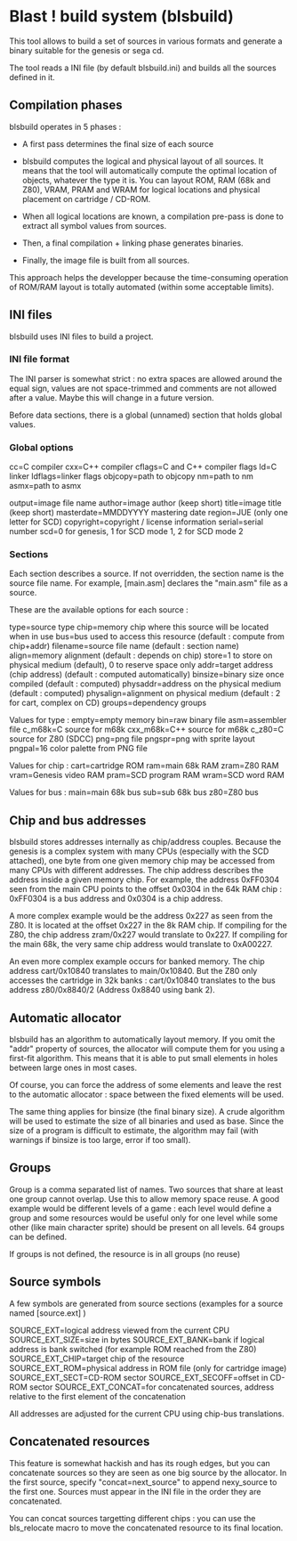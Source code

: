 Blast ! build system (blsbuild)
===============================

This tool allows to build a set of sources in various formats and generate a
binary suitable for the genesis or sega cd.

The tool reads a INI file (by default blsbuild.ini) and builds all the sources
defined in it.

Compilation phases
------------------

blsbuild operates in 5 phases :

 * A first pass determines the final size of each source

 * blsbuild computes the logical and physical layout of all sources. It means
   that the tool will automatically compute the optimal location of objects,
   whatever the type it is. You can layout ROM, RAM (68k and Z80), VRAM, PRAM
   and WRAM for logical locations and physical placement on cartridge /
   CD-ROM.
 
 * When all logical locations are known, a compilation pre-pass is done to
   extract all symbol values from sources.

 * Then, a final compilation + linking phase generates binaries.

 * Finally, the image file is built from all sources.

This approach helps the developper because the time-consuming operation of
ROM/RAM layout is totally automated (within some acceptable limits).

INI files
---------

blsbuild uses INI files to build a project.

### INI file format ###

The INI parser is somewhat strict : no extra spaces are allowed around the
equal sign, values are not space-trimmed and comments are not allowed after a
value. Maybe this will change in a future version.

Before data sections, there is a global (unnamed) section that holds global
values.


### Global options ###

cc=C compiler
cxx=C++ compiler
cflags=C and C++ compiler flags
ld=C linker
ldflags=linker flags
objcopy=path to objcopy
nm=path to nm
asmx=path to asmx

output=image file name
author=image author (keep short)
title=image title (keep short)
masterdate=MMDDYYYY mastering date
region=JUE (only one letter for SCD)
copyright=copyright / license information
serial=serial number
scd=0 for genesis, 1 for SCD mode 1, 2 for SCD mode 2


### Sections ###

Each section describes a source. If not overridden, the section name is the
source file name. For example, [main.asm] declares the "main.asm" file as a
source.


These are the available options for each source :

type=source type
chip=memory chip where this source will be located when in use
bus=bus used to access this resource (default : compute from chip+addr)
filename=source file name (default : section name)
align=memory alignment (default : depends on chip)
store=1 to store on physical medium (default), 0 to reserve space only
addr=target address (chip address) (default : computed automatically)
binsize=binary size once compiled (default : computed)
physaddr=address on the physical medium (default : computed)
physalign=alignment on physical medium (default : 2 for cart, complex on CD)
groups=dependency groups

Values for type :
 empty=empty memory
 bin=raw binary file
 asm=assembler file
 c_m68k=C source for m68k
 cxx_m68k=C++ source for m68k
 c_z80=C source for Z80 (SDCC)
 png=png file
 pngspr=png with sprite layout
 pngpal=16 color palette from PNG file

Values for chip :
 cart=cartridge ROM
 ram=main 68k RAM
 zram=Z80 RAM
 vram=Genesis video RAM
 pram=SCD program RAM
 wram=SCD word RAM

Values for bus :
 main=main 68k bus
 sub=sub 68k bus
 z80=Z80 bus


Chip and bus addresses
----------------------

blsbuild stores addresses internally as chip/address couples. Because the
genesis is a complex system with many CPUs (especially with the SCD attached),
one byte from one given memory chip may be accessed from many CPUs with
different addresses. The chip address describes the address inside a given
memory chip. For example, the address 0xFF0304 seen from the main CPU points
to the offset 0x0304 in the 64k RAM chip : 0xFF0304 is a bus address and
0x0304 is a chip address.

A more complex example would be the address 0x227 as seen from the Z80. It is
located at the offset 0x227 in the 8k RAM chip. If compiling for the Z80, the
chip address zram/0x227 would translate to 0x227. If compiling for the main
68k, the very same chip address would translate to 0xA00227.

An even more complex example occurs for banked memory. The chip address
cart/0x10840 translates to main/0x10840. But the Z80 only accesses the
cartridge in 32k banks : cart/0x10840 translates to the bus address
z80/0x8840/2 (Address 0x8840 using bank 2).


Automatic allocator
-------------------

blsbuild has an algorithm to automatically layout memory. If you omit the
"addr" property of sources, the allocator will compute them for you using a
first-fit algorithm. This means that it is able to put small elements in holes
between large ones in most cases.

Of course, you can force the address of some elements and leave the rest to
the automatic allocator : space between the fixed elements will be used.

The same thing applies for binsize (the final binary size). A crude algorithm
will be used to estimate the size of all binaries and used as base. Since the
size of a program is difficult to estimate, the algorithm may fail (with
warnings if binsize is too large, error if too small).


Groups
------

Group is a comma separated list of names. Two sources that share at least one
group cannot overlap. Use this to allow memory space reuse. A good example
would be different levels of a game : each level would define a group and some
resources would be useful only for one level while some other (like main
character sprite) should be present on all levels. 64 groups can be defined.

If groups is not defined, the resource is in all groups (no reuse)


Source symbols
--------------

A few symbols are generated from source sections
(examples for a source named [source.ext] )

SOURCE_EXT=logical address viewed from the current CPU
SOURCE_EXT_SIZE=size in bytes
SOURCE_EXT_BANK=bank if logical address is bank switched (for example ROM
reached from the Z80)
SOURCE_EXT_CHIP=target chip of the resource
SOURCE_EXT_ROM=physical address in ROM file (only for cartridge image)
SOURCE_EXT_SECT=CD-ROM sector
SOURCE_EXT_SECOFF=offset in CD-ROM sector
SOURCE_EXT_CONCAT=for concatenated sources, address relative to the first
element of the concatenation

All addresses are adjusted for the current CPU using chip-bus translations.


Concatenated resources
----------------------

This feature is somewhat hackish and has its rough edges, but you can
concatenate sources so they are seen as one big source by the allocator. In
the first source, specify "concat=next_source" to append nexy_source to the
first one. Sources must appear in the INI file in the order they are
concatenated.

You can concat sources targetting different chips : you can use the
bls_relocate macro to move the concatenated resource to its final location.

